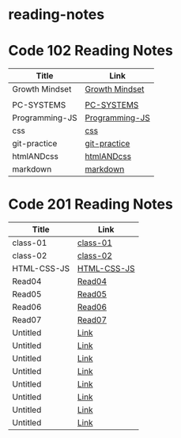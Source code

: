 # reading-notes

# Code 102 Reading Notes
Title | Link
-----|--------
Growth Mindset| [Growth Mindset](https://nadafraihat.github.io/reading-notes/Growth-mindset)
| [](https://nadafraihat.github.io/reading-notes/JavaScript-jQuery)
PC-SYSTEMS| [PC-SYSTEMS](https://nadafraihat.github.io/reading-notes/PC-SYSTEMS)
Programming-JS| [Programming-JS](https://nadafraihat.github.io/reading-notes/Programming-JS)
css| [css](https://nadafraihat.github.io/reading-notes/css)
git-practice| [git-practice](https://nadafraihat.github.io/reading-notes/git-practice)
htmlANDcss| [htmlANDcss](https://nadafraihat.github.io/reading-notes/htmlANDcss)
markdown| [markdown](https://nadafraihat.github.io/reading-notes/markdown)



# Code 201 Reading Notes
Title      | Link
-----------|-------
class-01   | [class-01](https://nadafraihat.github.io/reading-notes/class-01)
class-02   | [class-02](https://nadafraihat.github.io/reading-notes/class-02)
HTML-CSS-JS| [HTML-CSS-JS](https://nadafraihat.github.io/reading-notes/HTML-CSS-JS)
Read04     | [Read04](https://nadafraihat.github.io/reading-notes/Read04)
Read05     | [Read05](https://nadafraihat.github.io/reading-notes/Read-5)
Read06     | [Read06](https://nadafraihat.github.io/reading-notes/Read06)
Read07   | [Read07](https://nadafraihat.github.io/reading-notes/Read07)
Untitled   | [Link](https://nadafraihat.github.io/reading-notes/)
Untitled   | [Link](https://nadafraihat.github.io/reading-notes/)
Untitled   | [Link](https://nadafraihat.github.io/reading-notes/)
Untitled   | [Link](https://nadafraihat.github.io/reading-notes/)
Untitled   | [Link](https://nadafraihat.github.io/reading-notes/)
Untitled   | [Link](https://nadafraihat.github.io/reading-notes/)
Untitled   | [Link](https://nadafraihat.github.io/reading-notes/)
Untitled   | [Link](https://nadafraihat.github.io/reading-notes/)